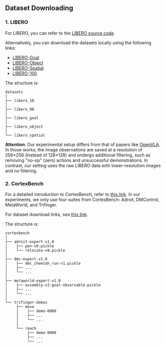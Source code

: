 ## Dataset Downloading

### 1. LIBERO 

For LIBERO, you can refer to the [LIBERO source code](https://github.com/Lifelong-Robot-Learning/LIBERO?tab=readme-ov-file#Datasets).

Alternatively, you can download the datasets locally using the following links:

- [LIBERO-Goal](https://utexas.box.com/shared/static/iv5e4dos8yy2b212pkzkpxu9wbdgjfeg.zip)
- [LIBERO-Object](https://utexas.box.com/shared/static/avkklgeq0e1dgzxz52x488whpu8mgspk.zip)
- [LIBERO-Spatial](https://utexas.box.com/shared/static/04k94hyizn4huhbv5sz4ev9p2h1p6s7f.zip)
- [LIBERO-100](https://utexas.box.com/shared/static/cv73j8zschq8auh9npzt876fdc1akvmk.zip)

The structure is:

```
datasets
│
├── libero_10           
│
├── libero_90     
│
├── libero_goal   
│
├── libero_object
│
└── libero_spatial
```

**Attention**: Our experimental setup differs from that of papers like [OpenVLA](https://github.com/openvla/openvla/blob/main/experiments/robot/libero/regenerate_libero_dataset.py). In those works, the image observations are saved at a resolution of 256×256 (instead of 128×128) and undergo additional filtering, such as removing "no-op" (zero) actions and unsuccessful demonstrations.
In contrast, our setting uses the raw LIBERO data with lower-resolution images and no filtering.


<!-- #### LIBERO Results

| Method           | Image Encoder | Fuse Module | Policy Head | LIBERO-Goal | LIBERO-Object | LIBERO-Spatial | LIBERO-Long | Avg   |
|:------------------:|:----------------:|:--------------:|:--------------:|:----------------:|:-----------------:|:--------------:|:--------:|:--------:|
| BC-MLP           | ResNet         | MLP          | MLP          | 16.50        | 19.00          | 29.33           | 2.33         | 16.79      |
| **BC-MLP+IB**    | ResNet         | MLP          | MLP          | **27.67**    | **31.50**      | **41.00**       | **2.67**     | **25.71**  |
| BC-RNN           | ResNet         | RNN          | MLP          | 15.17        | 13.33          | 30.67           | 2.33         | 15.38      |
| **BC-RNN+IB**    | ResNet         | RNN          | MLP          | **26.00**    | **17.67**      | **35.17**       | **3.00**     | 20.46      |
| BC-Trans.        | ResNet         | T-Trans.     | MLP          | 67.83        | 41.83          | 68.00           | 15.83        | 48.37      |
| **BC-Trans.+IB** | ResNet         | T-Trans.     | MLP          | **74.17**    | **45.67**      | **72.50**       | **18.00**    | **52.59**  |
| BC-VILT          | S-Trans.       | T-Trans.     | MLP          | 76.17        | 43.00          | 67.17           | 6.50         | 48.21      |
| **BC+VILT+IB**   | S-Trans.       | T-Trans.     | MLP          | **83.83**    | **52.00**      | **70.67**       | **8.67**     | **53.79**  |
| BC-DP            | ResNet         | T-Trans.     | DP Head      | -            | -              | -               | 78.00        | -          |
| **BC-DP+IB**     | ResNet         | T-Trans.     | DP Head      | -            | -              | -               | **84.00**    | -          | -->


### 2. CortexBench

For a detailed introduction to CortexBench, refer to [this link](https://github.com/facebookresearch/eai-vc/tree/main/cortexbench).
In our experiments, we only use four suites from CortexBench: Adroit, DMControl, MetaWorld, and Trifinger.

For dataset download links, see [this link](https://github.com/facebookresearch/eai-vc/blob/main/cortexbench/DATASETS.md).

The structure is:

```
cortexbench
│
├── adroit-expert-v1.0      
│    ├── pen-v0.pickle
│    └── relocate-v0.pickle
│
├── dmc-expert-v1.0     
│    ├── dmc_cheetah_run-v1.pickle
│    ├── ...
│    └── ...
│
├── metaworld-expert-v1.0   
│    ├── assembly-v2-goal-observable.pickle
│    ├── ...
│    └── ...
│
└── trifinger-demos
     ├── move
     │    ├── demo-0000
     │    ├── ...
     │    └── ...
     │
     └── reach
          ├── demo-0000
          ├── ...
          └── ...
```

<!-- #### CortexBench Results

| Method       | Image Encoder | Adroit | Meta-World | DMControl | TriFinger | Avg   |
|:------------:|:--------------:|:---------:|:-----------:|:-----------:|:-----------:|:-----------:|
| *Full Fine-tuning* |
| ResNet       | ResNet         | 66.00  | 81.07       | 74.93      | 71.59      | 73.40  |
| **ResNet+IB**| ResNet         | **72.00** | **83.20**   | **84.94**  | **72.30**  | **78.11** |
| ViT          | ViT            | 35.33  | 31.73       | 10.41      | 55.57      | 33.26  |
| **ViT+IB**   | ViT            | **37.33** | **36.00**   | **12.53**  | **55.93**  | **35.45** |
| *Partial Fine-tuning* |
| R3M          | ViT-S          | 25.33  | 53.07       | 40.31      | 59.87      | 44.65  |
| **R3M+IB**   | ViT-S          | **27.33** | **54.13**   | **41.74**  | **60.63**  | **45.96** |
| Voltron      | ViT-S          | 18.67  | 72.53       | 25.35      | 74.21      | 47.69  |
| **Voltron+IB**| ViT-S         | **21.33** | **74.40**   | **33.16**  | **75.12**  | **51.00** |
| VC-1         | ViT-B          | 24.67  | 77.60       | 53.82      | 72.05      | 57.04  |
| **VC-1+IB**  | ViT-B          | **26.00** | **82.40**   | **54.93**  | **80.13**  | **59.28** |
| MPI          | ViT-S          | 34.67  | 66.40       | 59.45      | 61.91      | 55.61  |
| **MPI+IB**   | ViT-S          | **36.67** | **69.33**   | **61.41**  | **63.34**  | **57.69** | -->
